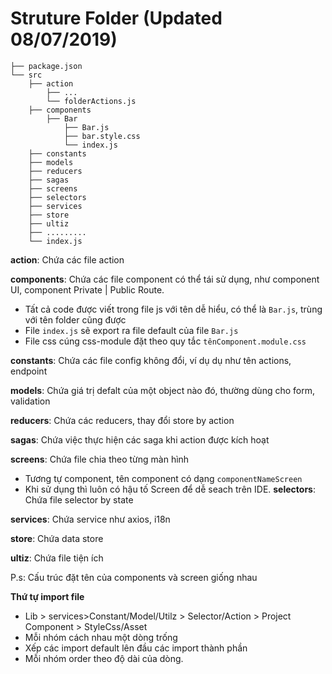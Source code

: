 # Struture Folder (Updated 08/07/2019)

```
├── package.json
└── src
    ├── action
        ├── ...
        └── folderActions.js
    ├── components
        ├── Bar
            ├── Bar.js
            ├── bar.style.css
            └── index.js
    ├── constants
    ├── models
    ├── reducers
    ├── sagas
    ├── screens
    ├── selectors
    ├── services
    ├── store
    ├── ultiz
    ├── .........
    └── index.js
```

**action**: Chứa các file action

**components**: Chứa các file component có thể tái sử dụng, như component UI, component Private | Public Route.
  - Tất cả code được viết trong file js với tên dễ hiểu, có thể là `Bar.js`, trùng với tên folder cũng được
  - File `index.js` sẽ export ra file default của file `Bar.js`
  - File css cúng css-module đặt theo quy tắc `tênComponent.module.css`

**constants**: Chứa các file config không đổi, ví dụ dụ như tên actions, endpoint

**models**: Chứa giá trị defalt của một object nào đó, thường dùng cho form, validation

**reducers**: Chứa các reducers, thay đổi store by action

**sagas**: Chứa việc thực hiện các saga khi action được kích hoạt

**screens**: Chứa file chia theo từng màn hình
  - Tương tự component, tên component có dạng `componentNameScreen`
  - Khi sử dụng thì luôn có hậu tố Screen để dễ seach trên IDE.
**selectors**: Chứa file selector by state

**services**: Chứa service như axios, i18n

**store**: Chứa data store

**ultiz**: Chứa file tiện ích

P.s: Cấu trúc đặt tên của components và screen giống nhau

**Thứ tự import file**
  - Lib > services>Constant/Model/Utilz > Selector/Action > Project Component > StyleCss/Asset
  - Mỗi nhóm cách nhau một dòng trống
  - Xếp các import default lên đầu các import thành phần
  - Mỗi nhóm order theo độ dài của dòng.
